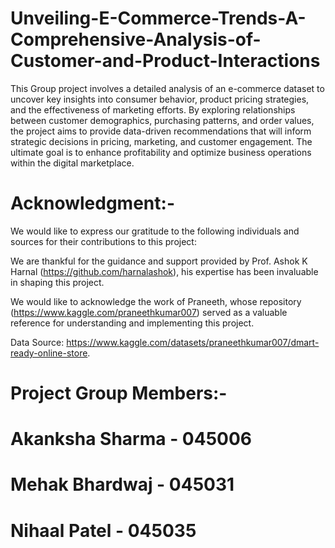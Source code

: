 # Unveiling-E-Commerce-Trends-A-Comprehensive-Analysis-of-Customer-and-Product-Interactions

This Group project involves a detailed analysis of an e-commerce dataset to uncover key insights into consumer behavior, product pricing strategies, and the effectiveness of marketing efforts. By exploring relationships between customer demographics, purchasing patterns, and order values, the project aims to provide data-driven recommendations that will inform strategic decisions in pricing, marketing, and customer engagement. The ultimate goal is to enhance profitability and optimize business operations within the digital marketplace.

# Acknowledgment:-

We would like to express our gratitude to the following individuals and sources for their contributions to this project:

We are thankful for the guidance and support provided by Prof. Ashok K Harnal (https://github.com/harnalashok), his expertise has been invaluable in shaping this project.

We would like to acknowledge the work of Praneeth, whose repository (https://www.kaggle.com/praneethkumar007) served as a valuable reference for understanding and implementing this project.

Data Source: https://www.kaggle.com/datasets/praneethkumar007/dmart-ready-online-store.


# Project Group Members:-
# Akanksha Sharma - 045006
# Mehak Bhardwaj - 045031
# Nihaal Patel - 045035
